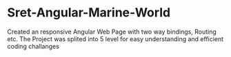 # Sret-Angular-Marine-World
Created an responsive Angular Web Page with two way bindings, Routing etc.
The Project was splited into 5 level for easy understanding and efficient coding challanges

